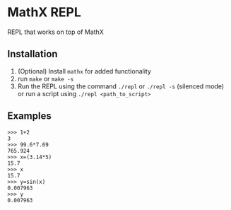 # MathX REPL

REPL that works on top of MathX

## Installation

1. (Optional) Install `mathx` for added functionality
2. run `make` or `make -s`
3. Run the REPL using the command `./repl` or `./repl -s` (silenced mode) or run a script using `./repl <path_to_script>`

## Examples
	>>> 1+2
	3
	>>> 99.6*7.69
	765.924
	>>> x=(3.14*5)
	15.7
	>>> x
	15.7
	>>> y=sin(x)
	0.007963
	>>> y
	0.007963
